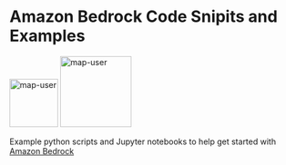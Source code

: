 # Amazon Bedrock Code Snipits and Examples

<img width="85" alt="map-user" src="https://img.shields.io/badge/views-487-green"> <img width="125" alt="map-user" src="https://img.shields.io/badge/unique visits-040-green">

Example python scripts and Jupyter notebooks to help get started with [Amazon Bedrock](https://aws.amazon.com/bedrock/)
